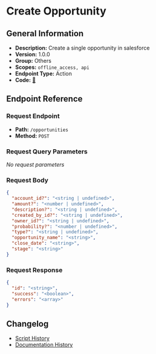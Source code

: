 # Create Opportunity

## General Information

- **Description:** Create a single opportunity in salesforce
- **Version:** 1.0.0
- **Group:** Others
- **Scopes:** `offline_access, api`
- **Endpoint Type:** Action
- **Code:** [🔗](https://github.com/NangoHQ/integration-templates/tree/main/integrations/salesforce-sandbox/actions/create-opportunity.ts)


## Endpoint Reference

### Request Endpoint

- **Path:** `/opportunities`
- **Method:** `POST`

### Request Query Parameters

_No request parameters_

### Request Body

```json
{
  "account_id?": "<string | undefined>",
  "amount?": "<number | undefined>",
  "description?": "<string | undefined>",
  "created_by_id?": "<string | undefined>",
  "owner_id?": "<string | undefined>",
  "probability?": "<number | undefined>",
  "type?": "<string | undefined>",
  "opportunity_name": "<string>",
  "close_date": "<string>",
  "stage": "<string>"
}
```

### Request Response

```json
{
  "id": "<string>",
  "success": "<boolean>",
  "errors": "<array>"
}
```

## Changelog

- [Script History](https://github.com/NangoHQ/integration-templates/commits/main/integrations/salesforce-sandbox/actions/create-opportunity.ts)
- [Documentation History](https://github.com/NangoHQ/integration-templates/commits/main/integrations/salesforce-sandbox/actions/create-opportunity.md)

<!-- END  GENERATED CONTENT -->

